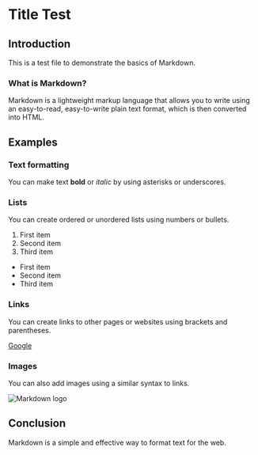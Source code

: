 # Title Test

## Introduction

This is a test file to demonstrate the basics of Markdown.

### What is Markdown?

Markdown is a lightweight markup language that allows you to write using an easy-to-read, easy-to-write plain text format, which is then converted into HTML.

## Examples

### Text formatting

You can make text **bold** or *italic* by using asterisks or underscores.

### Lists

You can create ordered or unordered lists using numbers or bullets.

1. First item
2. Second item
3. Third item

- First item
- Second item
- Third item

### Links

You can create links to other pages or websites using brackets and parentheses.

[Google](https://www.google.com/)

### Images

You can also add images using a similar syntax to links.

![Markdown logo](https://markdown-here.com/img/icon256.png)

## Conclusion

Markdown is a simple and effective way to format text for the web.
